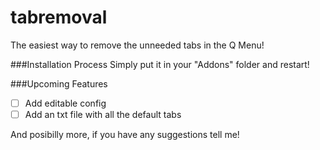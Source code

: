 # tabremoval
The easiest way to remove the unneeded tabs in the Q Menu!

###Installation Process
Simply put it in your "Addons" folder and restart!

###Upcoming Features
- [ ] Add editable config
- [ ] Add an txt file with all the default tabs

And posibilly more, if you have any suggestions tell me!

